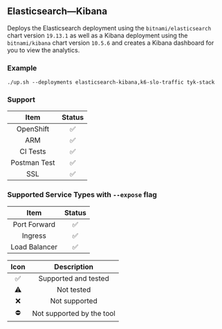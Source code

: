 ## Elasticsearch—Kibana
Deploys the Elasticsearch deployment using the `bitnami/elasticsearch` chart
version `19.13.1` as well as a Kibana deployment using the `bitnami/kibana`
chart version `10.5.6` and creates a Kibana dashboard for you to view the
analytics.

### Example
```
./up.sh --deployments elasticsearch-kibana,k6-slo-traffic tyk-stack
```

### Support
|     Item     |       Status       |
|:------------:|:------------------:|
|  OpenShift   | :white_check_mark: |
|     ARM      | :white_check_mark: |
|   CI Tests   | :white_check_mark: |
| Postman Test | :white_check_mark: |
|     SSL      | :white_check_mark: |

### Supported Service Types with `--expose` flag
|     Item      |       Status       |
|:-------------:|:------------------:|
| Port Forward  | :white_check_mark: |
|    Ingress    | :white_check_mark: |
| Load Balancer | :white_check_mark: |

|        Icon        |        Description        |
|:------------------:|:-------------------------:|
| :white_check_mark: |   Supported and tested    |
|     :warning:      |        Not tested         |
|        :x:         |       Not supported       |
|     :no_entry:     | Not supported by the tool |
